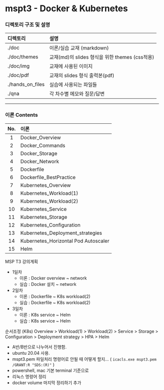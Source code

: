 # mspt3 - Docker & Kubernetes

### 디렉토리 구조 및 설명

| 디렉토리             | 설명                                   |
|:---------------- |:------------------------------------ |
| ./doc            | 이론/실습 교재 (markdown)                  |
| ./doc/themes     | 교재(md)의 slides 형식을 위한 themes (css적용) |
| ./doc/img        | 교재에 사용된 이미지                          |
| ./doc/pdf        | 교재의 slides 형식 출력본(pdf)               |
| ./hands_on_files | 실습에 사용되는 파일들                         |
| ./qna            | 각 차수별 메모와 질문/답변                      |

---

### 이론 Contents

| No. | 이론                                   |
|:---:|:------------------------------------ |
| 1   | Docker_Overview                      |
| 2   | Docker_Commands                      |
| 3   | Docker_Storage                       |
| 4   | Docker_Network                       |
| 5   | Dockerfile                           |
| 6   | Dockerfile_BestPractice              |
| 7   | Kubernetes_Overview                  |
| 8   | Kubernetes_Workload(1)               |
| 9   | Kubernetes_Workload(2)               |
| 10  | Kubernetes_Service                   |
| 11  | Kubernetes_Storage                   |
| 12  | Kubernetes_Configuration             |
| 13  | Kubernetes_Deployment_strategies     |
| 14  | Kubernetes_Horizontal Pod Autoscaler |
| 15  | Helm                                 |

MSP T3 강의계획

- 1일차
  - 이론 : Docker overview ~ network
  - 실습 : Docker 설치 ~ network
- 2일차
  - 이론 : Dockerfile ~ K8s workload(2)
  - 실습 : Dockerfile ~ K8s workload(2)
- 3일차
  - 이론 : K8s service ~ Helm
  - 실습 : K8s service ~ Helm

순서조정 (K8s)
Overview > Workload(1) > Workload(2) > Service > Storage > Configuration > Deployment strategy > HPA > Helm



- A반/B반으로 나누어서 진행함.
- ubuntu 20.04 사용.
- mspt3.pem 파일처리 명령어로 안될 때 어떻게 할지... ( `icacls.exe mspt3.pem /GRANT:R "SDS:(R)"` )
- powershell, mac 기본 terminal 기준으로 
- 리눅스 명령어 정리
- docker volume 마지막 정리하기 추가
